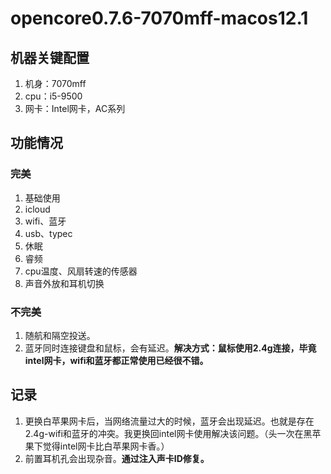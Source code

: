 # opencore0.7.6-7070mff-macos12.1
## 机器关键配置
1. 机身：7070mff
2. cpu：i5-9500
3. 网卡：Intel网卡，AC系列

## 功能情况
### 完美
1. 基础使用
2. icloud
3. wifi、蓝牙
4. usb、typec
5. 休眠
6. 睿频
7. cpu温度、风扇转速的传感器
8. 声音外放和耳机切换

### 不完美
1. 随航和隔空投送。
2. 蓝牙同时连接键盘和鼠标，会有延迟。**解决方式：鼠标使用2.4g连接，毕竟intel网卡，wifi和蓝牙都正常使用已经很不错。**

## 记录
1. 更换白苹果网卡后，当网络流量过大的时候，蓝牙会出现延迟。也就是存在2.4g-wifi和蓝牙的冲突。我更换回intel网卡使用解决该问题。（头一次在黑苹果下觉得intel网卡比白苹果网卡香。）
2. 前置耳机孔会出现杂音。**通过注入声卡ID修复。**
